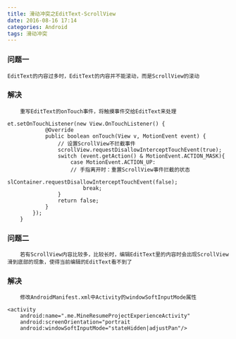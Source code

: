 ```yaml
---
title: 滑动冲突之EditText-ScrollView
date: 2016-08-16 17:14
categories: Android
tags: 滑动冲突
---
```

### 问题一
	EditText的内容过多时，EditText的内容并不能滚动，而是ScrollView的滚动
### 解决
		重写EditText的onTouch事件，将触摸事件交给EditText来处理

```
et.setOnTouchListener(new View.OnTouchListener() {
            @Override
            public boolean onTouch(View v, MotionEvent event) {
            	// 设置ScrollView不拦截事件
                scrollView.requestDisallowInterceptTouchEvent(true);
            	switch (event.getAction() & MotionEvent.ACTION_MASK){
                	case MotionEvent.ACTION_UP:
                	// 手指离开时：重置ScrollView事件拦截的状态
                    slContainer.requestDisallowInterceptTouchEvent(false);
                    	break;
            	}
            	return false;
            }
        });
    }
```
### 问题二
		若有ScrollView内容比较多，比较长时，编辑EditText里的内容时会出现ScrollView滑到底部的现象，使得当前编辑的EditText看不到了
### 解决
		修改AndroidManifest.xml中Activity的windowSoftInputMode属性
```
<activity
	android:name=".me.MineResumeProjectExperienceActivity"
	android:screenOrientation="portrait
	android:windowSoftInputMode="stateHidden|adjustPan"/>
```